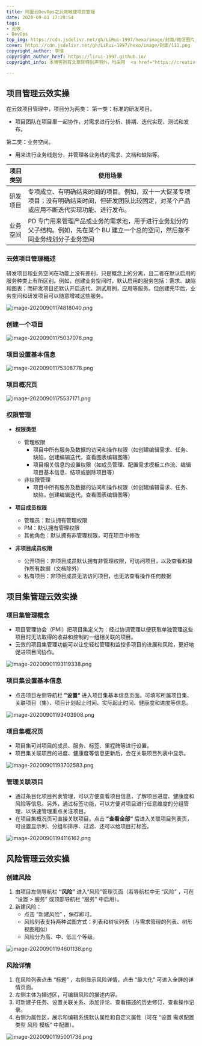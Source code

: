 ```yaml
---
title: 阿里云DevOps之云效敏捷项目管理
date: 2020-09-01 17:28:54
tags:
- 云效
- DevOps
top_img: https://cdn.jsdelivr.net/gh/LiRui-1997/hexo/image/封面/微信图片_20200922105439.png
cover: https://cdn.jsdelivr.net/gh/LiRui-1997/hexo/image/封面/111.png
copyright_author: 李瑞
copyright_author_href: https://lirui-1997.github.io/
copyright_info: 本博客所有文章除特别声明外，均采用  <a href="https://creativecommons.org/licenses/by-nc-sa/4.0/">CC BY-NC-SA 4.0 </a> 许可协议。转载请注明出处！

---
```


## 项目管理云效实操

在云效项目管理中，项目分为两类：
第一类：标准的研发项目。
- 项目团队在项目里一起协作，对需求进行分析、排期、迭代实现、测试和发布。

第二类：业务空间。
- 用来进行业务线划分，并管理各业务线的需求、文档和缺陷等。


| 项目类别 | 使用场景                                                     |
| -------- | ------------------------------------------------------------ |
| 研发项目 | 专项成立、有明确结束时间的项目。例如，双十一大促某专项项目；没有明确结束时间，但研发团队比较固定，对某个产品或应用不断迭代实现功能、进行发布。 |
| 业务空间 | PD 专门用来管理产品或业务的需求池，用于进行业务划分的父子结构。例如，先在某个 BU 建立一个总的空间，然后按不同业务线划分子业务空间 |

### 云效项目管理概述

研发项目和业务空间在功能上没有差别，只是概念上的分离，且二者在默认启用的服务种类上有所区别。例如，创建业务空间时，默认启用的服务包括：需求、缺陷和图表；而研发项目还默认开启迭代、测试用例，应用等服务。但创建完毕后，业务空间和研发项目可以随意增减这些服务。

![image-20200901174818040.png](https://cdn.jsdelivr.net/gh/LiRui-1997/hexo/image/云效敏捷项目管理/image-20200901174818040.png)

### 创建一个项目

![image-20200901175037076.png](https://cdn.jsdelivr.net/gh/LiRui-1997/hexo/image/云效敏捷项目管理/image-20200901175037076.png)

### 项目设置基本信息

![image-20200901175308778.png](https://cdn.jsdelivr.net/gh/LiRui-1997/hexo/image/云效敏捷项目管理/image-20200901175308778.png)

### 项目概况页

![image-20200901175537171.png](https://cdn.jsdelivr.net/gh/LiRui-1997/hexo/image/云效敏捷项目管理/image-20200901175537171.png)

### 权限管理

- **权限类型**
	- 管理权限
		- 项目中所有服务及数据的访问和操作权限（如创建编辑需求、任务、缺陷，创建编辑迭代，查看图表编辑图等）
		- 项目相关信息的设置权限（如成员管理、配置需求模板工作流、编辑项目基本信息、结项或删除项目等）
	- 非权限管理
		- 项目中所有服务及数据的访问和操作权限（如创建编辑需求、任务、缺陷，创建编辑迭代，查看图表编辑图等）

- **项目成员权限**
	- 管理员：默认拥有管理权限
	- PM：默认拥有管理权限
	- 其他角色：默认拥有非管理权限，可在项目中修改

- **非项目成员权限**
	- 公开项目：非项目成员默认拥有非管理权限，可访问项目，以及查看和操作所有数据（文档除外）
	- 私有项目：非项目成员无法访问项目，也无法查看操作任何数据

## 项目集管理云效实操

### 项目集管理概念

- 项目管理协会（PMI）把项目集定义为：经过协调管理以便获取单独管理这些项目时无法取得的收益和控制的一组相关联的项目。
- 云效的项目集管理功能可以让您轻松管理和监控多项目的进展和风险，更好地促进项目间协作。

![image-20200901193119338.png](https://cdn.jsdelivr.net/gh/LiRui-1997/hexo/image/云效敏捷项目管理/image-20200901193119338.png)

### 项目集设置基本信息

- 点击项目左侧导航栏 **”设置“** 进入项目集基本信息页面。可填写所属项目集、关联项目（集）、项目计划起止时间、实际起止时间、健康度和进度等信息。

![image-20200901193403908.png](https://cdn.jsdelivr.net/gh/LiRui-1997/hexo/image/云效敏捷项目管理/image-20200901193403908.png)

### 项目集概况页

- 项目集可对项目的成员、服务、标签、里程碑等进行设置。
- 项目集关联项目的进度、健康度等信息更新后，会在关联项目列表中显示。

![image-20200901193702583.png](https://cdn.jsdelivr.net/gh/LiRui-1997/hexo/image/云效敏捷项目管理/image-20200901193702583.png)

### 管理关联项目

- 通过条目化项目列表管理，可以方便查看项目信息，了解项目进度、健康度和风险等信息。另外，通过标签功能，可以方便对项目进行任意维度的分组管理，以快速管理重点关注项目。
- 在项目集概况页可直接关联项目。点击 **”查看全部“** 后进入关联项目列表页，可设置显示列、分组和排序、过滤、还可以给项目打标签。

![image-20200901194116162.png](https://cdn.jsdelivr.net/gh/LiRui-1997/hexo/image/云效敏捷项目管理/image-20200901194116162.png)

## 风险管理云效实操

### 创建风险

1. 由项目左侧导航栏 **“风险”** 进入“风险”管理页面（若导航栏中无 “风险” ，可在 “设置 > 服务” 或顶部导航栏 “服务” 中启用）。
2. 新建风险：
	- 点击 “新建风险” ，保存即可。
	- 风险列表支持两种试图方式：列表和树状列表（与需求管理的列表、树形视图相似）
	- 风险分为高、中、低三个等级。

![image-20200901194601138.png](https://cdn.jsdelivr.net/gh/LiRui-1997/hexo/image/云效敏捷项目管理/image-20200901194601138.png)

### 风险详情

1. 在风险列表点击 “标题” ，右侧显示风险详情，点击 “最大化” 可进入全屏的详情页面。
2. 左侧主体为描述区，可编辑风险的描述内容。
3. 可新建子任务、设置关联关系、添加评论、查看描述的历史修订、查看操作记录。
4. 右侧为属性区，展示和编辑系统默认属性和自定义属性（可在 “设置 需求配置 类型 风险 模板” 中配置）。

![image-20200901195001736.png](https://cdn.jsdelivr.net/gh/LiRui-1997/hexo/image/云效敏捷项目管理/image-20200901195001736.png)




